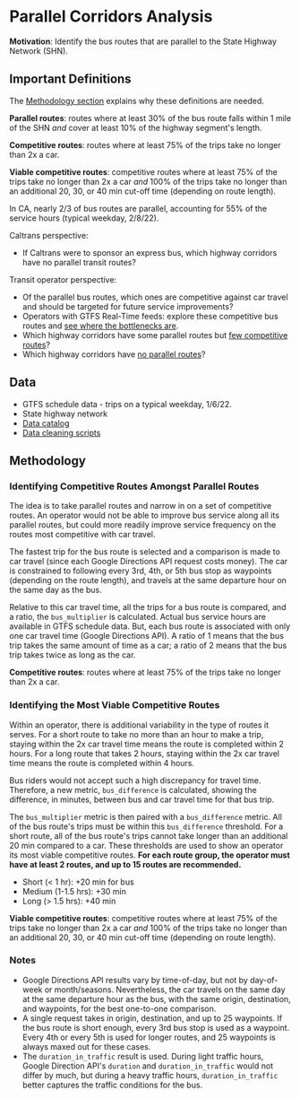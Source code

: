 # Parallel Corridors Analysis

**Motivation**: Identify the bus routes that are parallel to the State Highway Network (SHN). 

## Important Definitions

The [Methodology section](#methodology) explains why these definitions are needed. 

**Parallel routes**: routes where at least 30% of the bus route falls within 1 mile of the SHN *and* cover at least 10% of the highway segment's length.

**Competitive routes**: routes where at least 75% of the trips take no longer than 2x a car. 

**Viable competitive routes**: competitive routes where at least 75% of the trips take no longer than 2x a car *and* 100% of the trips take no longer than an additional 20, 30, or 40 min cut-off time (depending on route length). 

In CA, nearly 2/3 of bus routes are parallel, accounting for 55% of the service hours (typical weekday, 2/8/22).

Caltrans perspective:
* If Caltrans were to sponsor an express bus, which highway corridors have no parallel transit routes?

Transit operator perspective:
* Of the parallel bus routes, which ones are competitive against car travel and should be targeted for future service improvements? 
* Operators with GTFS Real-Time feeds: explore these competitive bus routes and [see where the bottlenecks are](https://analysis.calitp.org/rt/README.html).
* Which highway corridors have some parallel routes but [few competitive routes](https://docs.calitp.org/data-analyses/bus_service_increase/img/highways-low-parallel-routes.html)?
* Which highway corridors have [no parallel routes](https://docs.calitp.org/data-analyses/bus_service_increase/img/highways-no-parallel-routes.html)?


## Data

* GTFS schedule data - trips on a typical weekday, 1/6/22.
* State highway network
* [Data catalog](https://github.com/cal-itp/data-analyses/blob/main/bus_service_increase/catalog.yml)
* [Data cleaning scripts](https://github.com/cal-itp/data-analyses/blob/main/bus_service_increase/README_analysis.md) 

## Methodology
### Identifying Competitive Routes Amongst Parallel Routes

The idea is to take parallel routes and narrow in on a set of competitive routes. An operator would not be able to improve bus service along all its parallel routes, but could more readily improve service frequency on the routes most competitive with car travel.

The fastest trip for the bus route is selected and a comparison is made to car travel (since each Google Directions API request costs money). The car is constrained to following every 3rd, 4th, or 5th bus stop as waypoints (depending on the route length), and travels at the same departure hour on the same day as the bus.

Relative to this car travel time, all the trips for a bus route is compared, and a ratio, the `bus_multiplier` is calculated. Actual bus service hours are available in GTFS schedule data. But, each bus route is associated with only one car travel time (Google Directions API). A ratio of 1 means that the bus trip takes the same amount of time as a car; a ratio of 2 means that the bus trip takes twice as long as the car. 

**Competitive routes**: routes where at least 75% of the trips take no longer than 2x a car. 

### Identifying the Most Viable Competitive Routes
Within an operator, there is additional variability in the type of routes it serves. For a short route to take no more than an hour to make a trip, staying within the 2x car travel time means the route is completed within 2 hours. For a long route that takes 2 hours, staying within the 2x car travel time means the route is completed within 4 hours. 

Bus riders would not accept such a high discrepancy for travel time. Therefore, a new metric, `bus_difference` is calculated, showing the difference, in minutes, between bus and car travel time for that bus trip. 

The `bus_multiplier` metric is then paired with a `bus_difference` metric. All of the bus route's trips must be within this `bus_difference` threshold. For a short route, all of the bus route's trips cannot take longer than an additional 20 min compared to a car. These thresholds are used to show an operator its most viable competitive routes. **For each route group, the operator must have at least 2 routes, and up to 15 routes are recommended.** 

* Short (< 1 hr): +20 min for bus
* Medium (1-1.5 hrs): +30 min
* Long (> 1.5 hrs): +40 min

**Viable competitive routes**: competitive routes where at least 75% of the trips take no longer than 2x a car *and* 100% of the trips take no longer than an additional 20, 30, or 40 min cut-off time (depending on route length). 


### Notes

* Google Directions API results vary by time-of-day, but not by day-of-week or month/seasons. Nevertheless, the car travels on the same day at the same departure hour as the bus, with the same origin, destination, and waypoints, for the best one-to-one comparison.
* A single request takes in origin, destination, and up to 25 waypoints. If the bus route is short enough, every 3rd bus stop is used as a waypoint. Every 4th or every 5th is used for longer routes, and 25 waypoints is always maxed out for these cases.
* The `duration_in_traffic` result is used. During light traffic hours, Google Direction API's `duration` and `duration_in_traffic` would not differ by much, but during a heavy traffic hours, `duration_in_traffic` better captures the traffic conditions for the bus.
